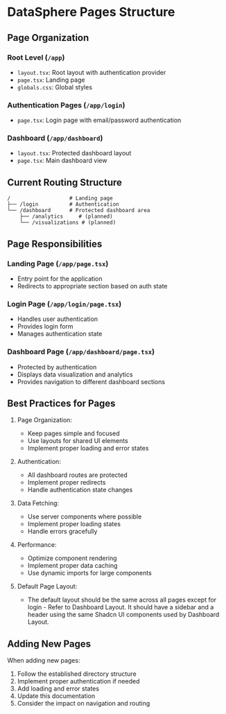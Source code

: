 # DataSphere Pages Structure

## Page Organization

### Root Level (`/app`)
- `layout.tsx`: Root layout with authentication provider
- `page.tsx`: Landing page
- `globals.css`: Global styles

### Authentication Pages (`/app/login`)
- `page.tsx`: Login page with email/password authentication

### Dashboard (`/app/dashboard`)
- `layout.tsx`: Protected dashboard layout
- `page.tsx`: Main dashboard view

## Current Routing Structure

```
/                   # Landing page
├── /login          # Authentication
└── /dashboard      # Protected dashboard area
    ├── /analytics     # (planned)
    └── /visualizations # (planned)
```

## Page Responsibilities

### Landing Page (`/app/page.tsx`)
- Entry point for the application
- Redirects to appropriate section based on auth state

### Login Page (`/app/login/page.tsx`)
- Handles user authentication
- Provides login form
- Manages authentication state

### Dashboard Page (`/app/dashboard/page.tsx`)
- Protected by authentication
- Displays data visualization and analytics
- Provides navigation to different dashboard sections

## Best Practices for Pages

1. Page Organization:
   - Keep pages simple and focused
   - Use layouts for shared UI elements
   - Implement proper loading and error states

2. Authentication:
   - All dashboard routes are protected
   - Implement proper redirects
   - Handle authentication state changes

3. Data Fetching:
   - Use server components where possible
   - Implement proper loading states
   - Handle errors gracefully

4. Performance:
   - Optimize component rendering
   - Implement proper data caching
   - Use dynamic imports for large components

5. Default Page Layout:
   - The default layout should be the same across all pages except for login - Refer to Dashboard Layout. It should have a sidebar and a header using the same Shadcn UI components used by Dashboard Layout.

## Adding New Pages

When adding new pages:
1. Follow the established directory structure
2. Implement proper authentication if needed
3. Add loading and error states
4. Update this documentation
5. Consider the impact on navigation and routing
